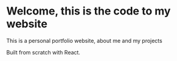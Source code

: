 # Welcome, this is the code to my website

This is a personal portfolio website, about me and my projects

Built from scratch with React.
